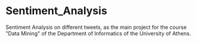 # Sentiment_Analysis
Sentiment Analysis on different tweets, as the main project for the course "Data Mining" of the Department of Informatics of the University of Athens.
